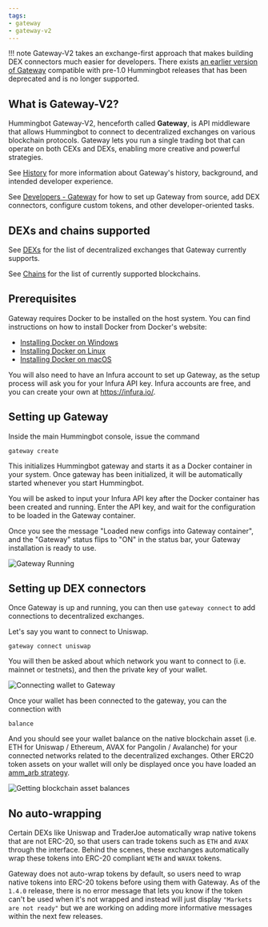```yaml
---
tags:
- gateway
- gateway-v2
---
```


!!! note
    Gateway-V2 takes an exchange-first approach that makes building DEX connectors much easier for developers. There exists [an earlier version of Gateway](https://github.com/CoinAlpha/gateway-api) compatible with pre-1.0 Hummingbot releases that has been deprecated and is no longer supported.

## What is Gateway-V2?

Hummingbot Gateway-V2, henceforth called **Gateway**, is API middleware that allows Hummingbot to connect to decentralized exchanges
on various blockchain protocols. Gateway lets you run a single trading bot that can operate on both CEXs and DEXs, enabling more creative and powerful strategies.

See [History](./history) for more information about Gateway's history, background, and intended developer experience.

See [Developers - Gateway](/developers/gateway) for how to set up Gateway from source, add DEX connectors, configure custom tokens, and other developer-oriented tasks.

## DEXs and chains supported

See [DEXs](./exchanges) for the list of decentralized exchanges that Gateway currently supports.

See [Chains](./chains) for the list of currently supported blockchains.

## Prerequisites

Gateway requires Docker to be installed on the host system. You can find instructions on how to install Docker from Docker's website:

* [Installing Docker on Windows](https://docs.docker.com/desktop/windows/install/)
* [Installing Docker on Linux](https://docs.docker.com/engine/install/ubuntu/)
* [Installing Docker on macOS](https://docs.docker.com/desktop/mac/install/)

You will also need to have an Infura account to set up Gateway, as the setup process will ask you for your Infura API key. Infura accounts are free, and you can create your own at https://infura.io/.

## Setting up Gateway

Inside the main Hummingbot console, issue the command

```
gateway create
```

This initializes Hummingbot gateway and starts it as a Docker container in your system. Once gateway has been initialized, it will be automatically started whenever you start Hummingbot.

You will be asked to input your Infura API key after the Docker container has been created and running. Enter the API key, and wait for the configuration to be loaded in the Gateway container.

Once you see the message "Loaded new configs into Gateway container", and the "Gateway" status flips to "ON" in the status bar, your Gateway installation is ready to use.

![Gateway Running](/assets/img/gateway-create.png)

## Setting up DEX connectors

Once Gateway is up and running, you can then use `gateway connect` to add connections to decentralized exchanges. 

Let's say you want to connect to Uniswap.

```
gateway connect uniswap
```

You will then be asked about which network you want to connect to (i.e. mainnet or testnets), and then the private key of your wallet.

![Connecting wallet to Gateway](/assets/img/gateway-connect.png)

Once your wallet has been connected to the gateway, you can the connection with

```
balance
```

And you should see your wallet balance on the native blockchain asset (i.e. ETH for Uniswap / Ethereum, AVAX for Pangolin / Avalanche) for your connected networks related to the decentralized exchanges. Other ERC20 token assets on your wallet will only be displayed once you have loaded an [amm_arb strategy](/strategies/amm-arbitrage/).

![Getting blockchain asset balances](/assets/img/gateway-balance.png)

## No auto-wrapping

Certain DEXs like Uniswap and TraderJoe automatically wrap native tokens that are not ERC-20, so that users can trade tokens such as `ETH` and `AVAX` through the interface. Behind the scenes, these exchanges automatically wrap these tokens into ERC-20 compliant `WETH` and `WAVAX` tokens.

Gateway does not auto-wrap tokens by default, so users need to wrap native tokens into ERC-20 tokens before using them with Gateway. As of the `1.4.0` release, there is no error message that lets you know if the token can't be used when it's not wrapped and instead will just display ``"Markets are not ready"`` but we are working on adding more informative messages within the next few releases.
